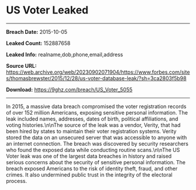 # US Voter Leaked

------------
**Breach Date:** 2015-10-05

**Leaked Count:** 152887658

**Leaked Info:** realname,dob,phone,email,address

**Source URL:** https://web.archive.org/web/20230902071904/https://www.forbes.com/sites/thomasbrewster/2015/12/28/us-voter-database-leak/?sh=3ca2803f5b98

**Download:** https://9ghz.com/breach/US_Voter_5055

------------
In 2015, a massive data breach compromised the voter registration records of over 152 million Americans, exposing sensitive personal information. The leak included names, addresses, dates of birth, political affiliations, and voting histories.\n\nThe source of the leak was a vendor, Verity, that had been hired by states to maintain their voter registration systems. Verity stored the data on an unsecured server that was accessible to anyone with an internet connection. The breach was discovered by security researchers who found the exposed data while conducting routine scans.\n\nThe US Voter leak was one of the largest data breaches in history and raised serious concerns about the security of sensitive personal information. The breach exposed Americans to the risk of identity theft, fraud, and other crimes. It also undermined public trust in the integrity of the electoral process.
